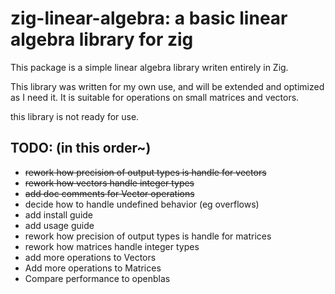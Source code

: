 zig-linear-algebra: a basic linear algebra library for zig
================================================

This package is a simple linear algebra library writen entirely in Zig.

This library was written for my own use, and will be extended and optimized as I need it.
It is suitable for operations on small matrices and vectors.

this library is not ready for use.

## TODO: (in this order~)

- ~~rework how precision of output types is handle for vectors~~
- ~~rework how vectors handle integer types~~
- ~~add doc comments for Vector operations~~
- decide how to handle undefined behavior (eg overflows)
- add install guide
- add usage guide
- rework how precision of output types is handle for matrices
- rework how matrices handle integer types
- add more operations to Vectors
- Add more operations to Matrices
- Compare performance to openblas
